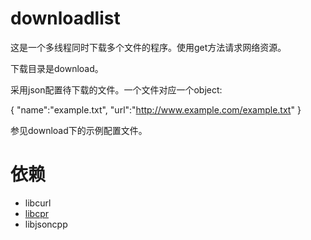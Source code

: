# downloadlist

这是一个多线程同时下载多个文件的程序。使用get方法请求网络资源。

下载目录是download。

采用json配置待下载的文件。一个文件对应一个object:


{
	"name":"example.txt",
	"url":"http://www.example.com/example.txt"
}

参见download下的示例配置文件。

# 依赖
* libcurl
* [libcpr](https://github.com/webcpp/libcpr)
* libjsoncpp

